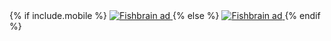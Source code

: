 <div class="ad custom">
<!-- START ADVERTISER: Fishbrain AB from awin.com -->
{% if include.mobile %}
  <a href="https://www.awin1.com/cread.php?s=2732952&v=19294&q=399161&r=730047">
    <img src="https://www.awin1.com/cshow.php?s=2732952&v=19294&q=399161&r=730047" border="0" alt="Fishbrain ad">
  </a>
{% else %}
  <a href="https://www.awin1.com/cread.php?s=2732955&v=19294&q=399160&r=730047">
    <img src="https://www.awin1.com/cshow.php?s=2732955&v=19294&q=399160&r=730047" border="0" alt="Fishbrain ad">
  </a>
{% endif %}
<!-- END ADVERTISER: Fishbrain AB from awin.com -->
</div>